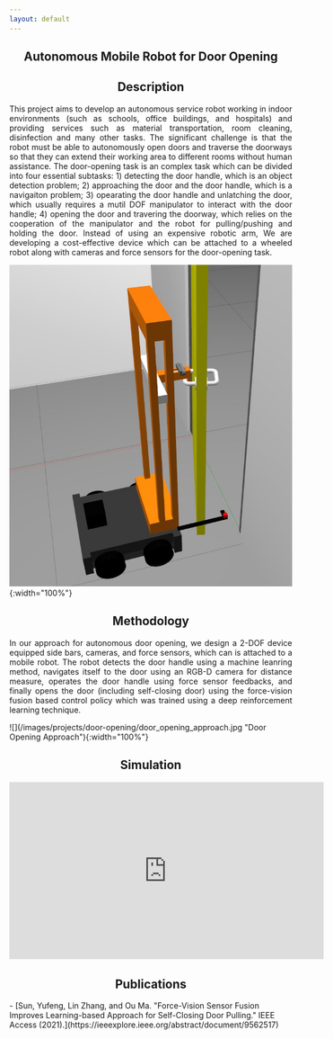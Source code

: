 ```yaml
---
layout: default
---
```

<h2 align="center"><b>Autonomous Mobile Robot for Door Opening</b></h2>
<h2 align="center">Description</h2>
<p align="justify">
This project aims to develop an autonomous service robot working in indoor environments (such as schools, office buildings, and hospitals) and providing services such as material transportation, room cleaning, disinfection and many other tasks. The significant challenge is that the robot must be able to autonomously open doors and traverse the doorways so that they can extend their working area to different rooms without human assistance. The door-opening task is an complex task which can be divided into four essential subtasks: 1) detecting the door handle, which is an object detection problem; 2) approaching the door and the door handle, which is a navigaiton problem; 3) opearating the door handle and unlatching the door, which usually requires a mutil DOF manipulator to interact with the door handle; 4) opening the door and travering the doorway, which relies on the cooperation of the manipulator and the robot for pulling/pushing and holding the door. Instead of using an expensive robotic arm, We are developing a cost-effective device which can be attached to a wheeled robot along with cameras and force sensors for the door-opening task.

![](/images/projects/door-opening/door-opening-sim.jpg "Door Opening Simulation"){:width="100%"}

</p>
<h2 align="center">Methodology</h2>
<p align="justify">
In our approach for autonomous door opening, we design a 2-DOF device equipped side bars, cameras, and force sensors, which can is attached to a mobile robot. The robot detects the door handle using a machine leanring method, navigates itself to the door using an RGB-D camera for distance measure, operates the door handle using force sensor feedbacks, and finally opens the door (including self-closing door) using the force-vision fusion based control policy which was trained using a deep reinforcement learning technique.        

</p>
![](/images/projects/door-opening/door_opening_approach.jpg "Door Opening Approach"){:width="100%"}
<h2 align="center">Simulation</h2>
<p align="center">
<iframe width="560" height="315" src="https://www.youtube.com/embed/O_FV47hIRus" title="YouTube video player" frameborder="0" allow="accelerometer; autoplay; clipboard-write; encrypted-media; gyroscope; picture-in-picture" allowfullscreen></iframe>
</p>
<h2 align="center">Publications</h2>
- [Sun, Yufeng, Lin Zhang, and Ou Ma. "Force-Vision Sensor Fusion Improves Learning-based Approach for Self-Closing Door Pulling." IEEE Access (2021).](https://ieeexplore.ieee.org/abstract/document/9562517) 
